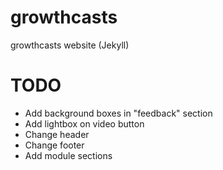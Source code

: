 # growthcasts
growthcasts website (Jekyll)

# TODO
- Add background boxes in "feedback" section
- Add lightbox on video button
- Change header
- Change footer
- Add module sections